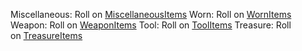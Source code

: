 Miscellaneous: Roll on [MiscellaneousItems](Items/MiscellaneousItems)
Worn: Roll on [WornItems](Items/WornItems)
Weapon: Roll on [WeaponItems](Items/WeaponItems)
Tool: Roll on [ToolItems](Items/ToolItems)
Treasure: Roll on [TreasureItems](Items/TreasureItems)